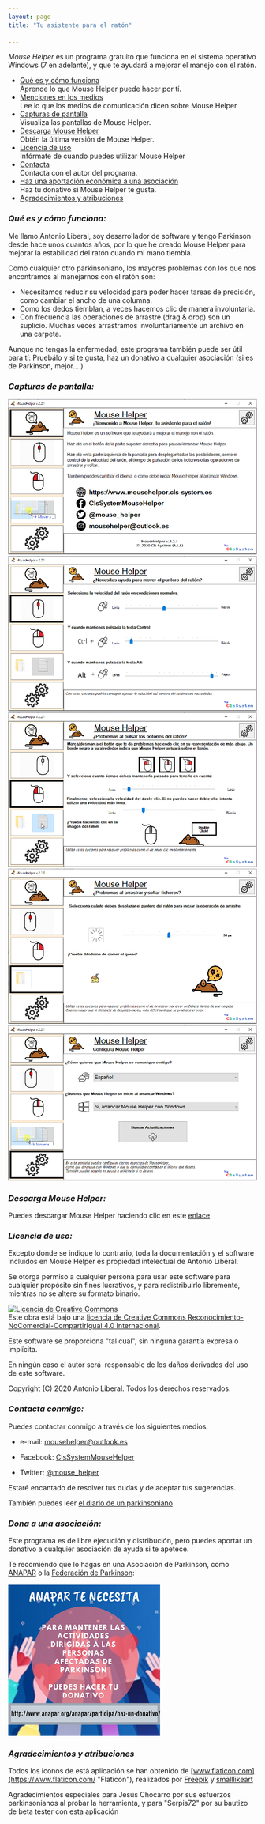 ```yaml
---
layout: page
title: "Tu asistente para el ratón"

---
```


 *Mouse Helper* es un programa gratuito que funciona en el sistema operativo Windows (7 en adelante), y que te ayudará a mejorar el manejo con el ratón.  

* <span >[Qué es y cómo funciona](#features)</span>  
        Aprende lo que Mouse Helper puede hacer por tí.
* <span >[Menciones en los medios](mentions.html)</span>  
        Lee lo que los medios de comunicación dicen sobre Mouse Helper
* <span >[Capturas de pantalla](#screenshot)</span>  
         Visualiza las pantallas de Mouse Helper.
* <span >[Descarga Mouse Helper](download.html)</span>  
        Obtén la última versión de Mouse Helper.
* <span >[Licencia de uso](#licencia)</span>  
        Infórmate de cuando puedes utilizar Mouse Helper
* <span >[Contacta](#contacta)</span>  
        Contacta con el autor del programa.
* <span >[Haz una aportación económica a una asociación](#dona)</span>  
        Haz tu donativo si Mouse Helper te gusta.
* <span >[Agradecimientos y atribuciones](#agradecimientos)</span>

### <a name="features"></a><b><i>Qué es y cómo funciona:</i></b>

Me llamo Antonio Liberal, soy desarrollador de software y tengo Parkinson
      desde hace unos cuantos años, por lo que he creado Mouse Helper para
      mejorar la estabilidad del ratón cuando mi mano tiembla.

Como cualquier otro parkinsoniano, los mayores problemas con los que nos
      encontramos al manejarnos con el ratón son:

* Necesitamos reducir su velocidad para poder hacer tareas de precisión, como cambiar el ancho de una columna.
* Como los dedos tiemblan, a veces hacemos clic de manera involuntaria.
* Con frecuencia las operaciones de arrastre (drag &amp; drop) son un suplicio. Muchas veces arrastramos involuntariamente un archivo en una carpeta.

Aunque no tengas la enfermedad, este programa también puede ser útil para tí: Pruebálo y si te gusta, haz un donativo a cualquier asociación (si es de Parkinson, mejor... ) 

### <a name="screenshot"></a><b><i>Capturas de pantalla:</i></b>


<img class="img-fluid" alt="Mouse Helper" src="/assets/images/pantalla0.PNG">

<img class="img-fluid" alt="Mouse Helper" src="/assets/images/pantalla1.png">

<img class="img-fluid" alt="Mouse Helper" src="/assets/images/pantalla2.png">

<img class="img-fluid" alt="Mouse Helper" src="/assets/images/pantalla3.png">

<img class="img-fluid" alt="Mouse Helper" src="/assets/images/pantalla4.png">



### <a name="descarga"></a><b><i>Descarga Mouse Helper:</i></b>

Puedes descargar Mouse Helper haciendo clic en este [enlace](download.html)

### <a name="licencia"></a><b><i>Licencia de uso:</i></b>

Excepto donde se indique lo contrario, toda la documentación y el software incluidos en Mouse Helper es propiedad intelectual de Antonio Liberal.

Se otorga permiso a cualquier persona para usar este software para cualquier propósito sin fines lucrativos, y para redistribuirlo libremente, mientras no se altere su formato binario.
 
<a rel="license" href="https://creativecommons.org/licenses/by-nc-sa/4.0/deed.es_ES"><img alt="Licencia de Creative Commons" style="border-width:0" src="https://i.creativecommons.org/l/by-nc-sa/4.0/88x31.png" /></a><br />Este obra está bajo una <a rel="license" href="https://creativecommons.org/licenses/by-nc-sa/4.0/deed.es_ES">licencia de Creative Commons Reconocimiento-NoComercial-CompartirIgual 4.0 Internacional</a>.

Este software se proporciona "tal cual", sin ninguna garantía expresa o implícita. 

En ningún caso el autor será&nbsp; responsable de los daños derivados del uso de este software.



Copyright (C) 2020 Antonio Liberal. Todos los derechos reservados.

### <a name="contacta"></a><b><i>Contacta conmigo:</i></b>

Puedes contactar conmigo a través de los siguientes medios:

* e-mail: [mousehelper@outlook.es](mailto:mousehelper@outlook.es)
  
* Facebook: [ClsSystemMouseHelper](https://www.facebook.com/ClsSystemMouseHelper/)

* Twitter: [@mouse_helper](https://twitter.com/mouse_helper)

Estaré encantado de resolver tus dudas y de aceptar tus sugerencias.

También puedes leer [el diario de un parkinsoniano](https://diariodeunparkinsoniano.cls-system.es/)

### <a name="dona"></a><b><i>Dona a una asociación:</i></b>

Este programa es de libre ejecución y distribución, pero puedes aportar un donativo a cualquier asociación de ayuda si te apetece.

Te recomiendo que lo hagas en una Asociación de Parkinson, como [ANAPAR](https://www.anapar.org/) o la [Federación de Parkinson](https://www.esparkinson.es/):

<a href="https://www.anapar.org/socio/haz-un-donativo/"><img alt="donativo" class="img-fluid" style="horizontal-align:middle" src="/assets/images/donativo.png"></a>      

### <a name="agradecimientos"></a><b><i>Agradecimientos y atribuciones</i></b>

Todos los iconos de está aplicación se han obtenido de [www.flaticon.com](https://www.flaticon.com/ "Flaticon"), realizados por [Freepik](https://www.flaticon.com/authors/freepik "Freepik") y [smalllikeart](https://www.flaticon.es/autores/smalllikeart "smalllikeart")

Agradecimientos especiales para Jesús Chocarro por sus esfuerzos parkinsonianos al probar la herramienta, y para "Serpis72" por su bautizo de beta tester con esta aplicación

